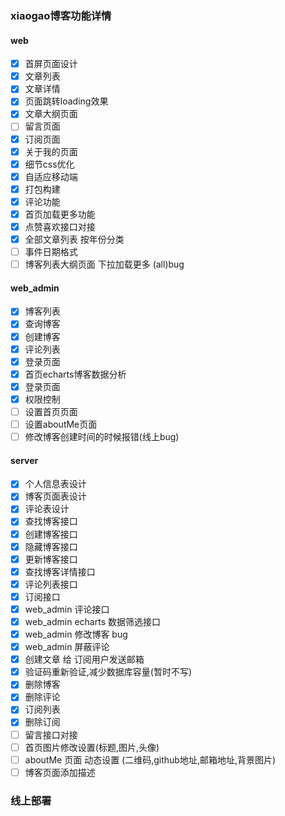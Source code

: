 ### xiaogao博客功能详情

#### web

- [x] 首屏页面设计
- [x] 文章列表
- [x] 文章详情
- [x] 页面跳转loading效果
- [x] 文章大纲页面
- [ ] 留言页面
- [x] 订阅页面
- [x] 关于我的页面
- [x] 细节css优化
- [x] 自适应移动端
- [x] 打包构建
- [x] 评论功能
- [x] 首页加载更多功能
- [x] 点赞喜欢接口对接
- [x] 全部文章列表 按年份分类
- [ ] 事件日期格式
- [ ] 博客列表大纲页面 下拉加载更多 (all)bug

#### web_admin

- [x] 博客列表
- [x] 查询博客
- [x] 创建博客
- [x] 评论列表
- [x] 登录页面
- [x] 首页echarts博客数据分析
- [x] 登录页面
- [x] 权限控制
- [ ] 设置首页页面
- [ ] 设置aboutMe页面
- [ ] 修改博客创建时间的时候报错(线上bug)

#### server

- [x] 个人信息表设计
- [x] 博客页面表设计
- [x] 评论表设计
- [x] 查找博客接口
- [x] 创建博客接口
- [x] 隐藏博客接口
- [x] 更新博客接口
- [x] 查找博客详情接口
- [x] 评论列表接口
- [x] 订阅接口
- [x] web_admin 评论接口
- [x] web_admin echarts 数据筛选接口
- [x] web_admin 修改博客 bug
- [x] web_admin 屏蔽评论
- [x] 创建文章 给 订阅用户发送邮箱
- [x] 验证码重新验证,减少数据库容量(暂时不写)
- [x] 删除博客
- [x] 删除评论
- [x] 订阅列表 
- [x] 删除订阅
- [ ] 留言接口对接
- [ ] 首页图片修改设置(标题,图片,头像)
- [ ] aboutMe 页面 动态设置 (二维码,github地址,邮箱地址,背景图片)
- [ ] 博客页面添加描述

### 线上部署
